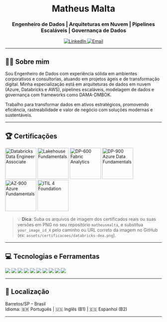 <h1 align="center">Matheus Malta</h1>
<h3 align="center">Engenheiro de Dados | Arquiteturas em Nuvem | Pipelines Escaláveis | Governança de Dados</h3>

<p align="center">
  <a href="https://www.linkedin.com/in/matheusmalta96/" target="_blank">
    <img src="https://img.shields.io/badge/LinkedIn-0A66C2?style=for-the-badge&logo=linkedin&logoColor=white" alt="LinkedIn">
  </a>
  <a href="mailto:matheusmalta@outlook.com.br">
    <img src="https://img.shields.io/badge/E--mail-0078D4?style=for-the-badge&logo=gmail&logoColor=white" alt="Email">
  </a>
</p>

---

## 👨‍💼 Sobre mim

Sou Engenheiro de Dados com experiência sólida em ambientes corporativos e consultorias, atuando em projetos ágeis e de transformação digital. Minha especialização está em arquiteturas de dados em nuvem (Azure, Databricks e AWS), pipelines escaláveis, modelagem de dados e governança com frameworks como DAMA-DMBOK.

Trabalho para transformar dados em ativos estratégicos, promovendo eficiência, rastreabilidade e valor de negócio com soluções modernas e sustentáveis.

---

## 🏆 Certificações

<p align="left">
  <img src="https://github.com/matheusmalta/matheusmalta/assets/your_image_id_1" alt="Databricks Data Engineer Associate" height="100"/>
  <img src="https://github.com/matheusmalta/matheusmalta/assets/your_image_id_2" alt="Lakehouse Fundamentals" height="100"/>
  <img src="https://github.com/matheusmalta/matheusmalta/assets/your_image_id_3" alt="DP-600 Fabric Analytics" height="100"/>
  <img src="https://github.com/matheusmalta/matheusmalta/assets/your_image_id_4" alt="DP-900 Azure Data Fundamentals" height="100"/>
  <img src="https://github.com/matheusmalta/matheusmalta/assets/your_image_id_5" alt="AZ-900 Azure Fundamentals" height="100"/>
  <img src="https://github.com/matheusmalta/matheusmalta/assets/your_image_id_6" alt="ITIL 4 Foundation" height="100"/>
</p>

> 💡 **Dica**: Suba os arquivos de imagem dos certificados reais ou suas versões em PNG no seu repositório `matheusmalta`, e substitua `your_image_id_X` pelo caminho ou URL correto da imagem no GitHub (ex: `assets/certificacoes/databricks-dea.png`).

---

## 💻 Tecnologias e Ferramentas

<p>
  <img src="https://img.shields.io/badge/Python-3776AB?style=for-the-badge&logo=python&logoColor=white"/>
  <img src="https://img.shields.io/badge/Databricks-FE7A16?style=for-the-badge&logo=databricks&logoColor=white"/>
  <img src="https://img.shields.io/badge/PySpark-E34A27?style=for-the-badge&logo=apachespark&logoColor=white"/>
  <img src="https://img.shields.io/badge/Azure-0078D4?style=for-the-badge&logo=microsoftazure&logoColor=white"/>
  <img src="https://img.shields.io/badge/AWS-232F3E?style=for-the-badge&logo=amazonaws&logoColor=white"/>
  <img src="https://img.shields.io/badge/PostgreSQL-4169E1?style=for-the-badge&logo=postgresql&logoColor=white"/>
  <img src="https://img.shields.io/badge/Power%20BI-F2C811?style=for-the-badge&logo=powerbi&logoColor=black"/>
  <img src="https://img.shields.io/badge/Grafana-F46800?style=for-the-badge&logo=grafana&logoColor=white"/>
  <img src="https://img.shields.io/badge/Apache%20Airflow-017CEE?style=for-the-badge&logo=apacheairflow&logoColor=white"/>
  <img src="https://img.shields.io/badge/SQL-4479A1?style=for-the-badge&logo=sqlite&logoColor=white"/>
</p>

---

## 📍 Localização

Barretos/SP – Brasil  
Idioma: 🇧🇷 Português | 🇺🇸 Inglês (B1) | 🇪🇸 Espanhol (B2)

---

